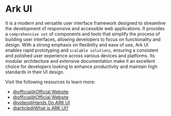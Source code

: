 # Ark UI

It is a modern and versatile user interface framework designed to streamline the development of responsive and accessible web applications. It provides a `comprehensive set` of components and tools that simplify the process of building user interfaces, allowing developers to focus on functionality and design. With a strong emphasis on flexibility and ease of use, Ark UI enables rapid prototyping and `scalable solutions`, ensuring a consistent and polished user experience across various devices and platforms. Its modular architecture and extensive documentation make it an excellent choice for developers looking to enhance productivity and maintain high standards in their UI design.

Visit the following resources to learn more:

- [@official@Official Website](https://ark-ui.com/)
- [@official@Official Website](https://ark-ui.com/react/docs/overview/introduction)
- [@video@Hands On ARK UI](https://www.youtube.com/watch?v=zjo-77I0unk)
- [@article@What is ARK UI?](https://shaxadd.medium.com/enhance-your-user-interfaces-with-ark-ui-a-comprehensive-guide-7e87dd0a79cf)
